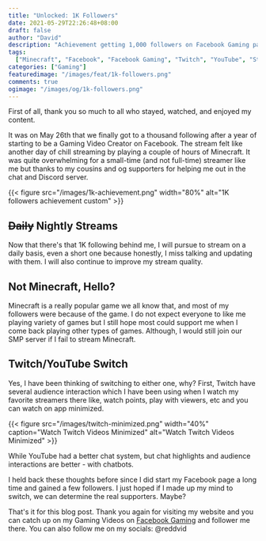 ```yaml
---
title: "Unlocked: 1K Followers"
date: 2021-05-29T22:26:48+08:00
draft: false
author: "David"
description: "Achievement getting 1,000 followers on Facebook Gaming page"
tags:
  ["Minecraft", "Facebook", "Facebook Gaming", "Twitch", "YouTube", "Streaming"]
categories: ["Gaming"]
featuredimage: "/images/feat/1k-followers.png"
comments: true
ogimage: "/images/og/1k-followers.png"
---
```


First of all, thank you so much to all who stayed, watched, and enjoyed my content.

It was on May 26th that we finally got to a thousand following after a year of starting to be a Gaming Video Creator on Facebook. The stream felt like another day of chill streaming by playing a couple of hours of Minecraft. It was quite overwhelming for a small-time (and not full-time) streamer like me but thanks to my cousins and og supporters for helping me out in the chat and Discord server.

{{< figure src="/images/1k-achievement.png" width="80%" alt="1K followers achievement custom" >}}

## <del>Daily</del> Nightly Streams

Now that there's that 1K following behind me, I will pursue to stream on a daily basis, even a short one because honestly, I miss talking and updating with them. I will also continue to improve my stream quality.

## Not Minecraft, Hello?

Minecraft is a really popular game we all know that, and most of my followers were because of the game. I do not expect everyone to like me playing variety of games but I still hope most could support me when I come back playing other types of games. Although, I would still join our SMP server if I fail to stream Minecraft.

## Twitch/YouTube Switch

Yes, I have been thinking of switching to either one, why? First, Twitch have several audience interaction which I have been using when I watch my favorite streamers there like, watch points, play with viewers, etc and you can watch on app minimized.

{{< figure src="/images/twitch-minimized.png" width="40%" caption="Watch Twitch Videos Minimized" alt="Watch Twitch Videos Minimized" >}}

While YouTube had a better chat system, but chat highlights and audience interactions are better - with chatbots.

I held back these thoughts before since I did start my Facebook page a long time and gained a few followers. I just hoped if I made up my mind to switch, we can determine the real supporters. Maybe?

That's it for this blog post. Thank you again for visiting my website and you can catch up on my Gaming Videos on [Facebook Gaming](https://fb.gg/RedDavidGaming) and follower me there. You can also follow me on my socials: @reddvid
